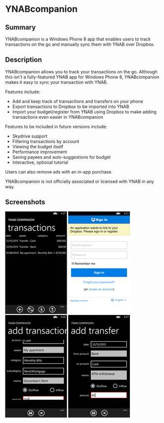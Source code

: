 # YNABcompanion #

## Summary ##

YNABcompanion is a Windows Phone 8 app that enables users to track transactions on the go and manually sync them with YNAB over Dropbox.

## Description ##

YNABcompanion allows you to track your transactions on the go. Although this isn't a fully-featured YNAB app for Windows Phone 8, YNABcompanion makes it easy to sync your transaction with YNAB. 

Features include:

 - Add and keep track of transactions and transfers on your phone 
 - Export transactions to Dropbox to be imported into YNAB 
 - Import your budget/register from YNAB using Dropbox to make adding transactions even easier in YNABcompanion 

Features to be included in future versions include:

 - Skydrive support 
 - Filtering transactions by account 
 - Viewing the budget itself 
 - Performance improvement 
 - Saving payees and auto-suggestions for budget 
 - Interactive, optional tutorial 

Users can also remove ads with an in-app purchase. 

YNABcompanion is not officially associated or licensed with YNAB in any way.

## Screenshots ##

![Main screen](assets/main.png) ![Dropbox support](assets/dropbox.png) ![Transaction](assets/transaction.png) ![Transfer](assets/transfer.png)